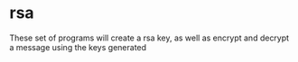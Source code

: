 # rsa
These set of programs will create a rsa key, as well as encrypt and decrypt a message using the keys generated
